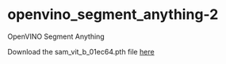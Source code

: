 # openvino_segment_anything-2
OpenVINO Segment Anything

Download the sam_vit_b_01ec64.pth file [here](https://drive.google.com/file/d/1XQJM6Ghg7aU5kwXoPXDX6OuysrPIBGJf/view?usp=sharing)